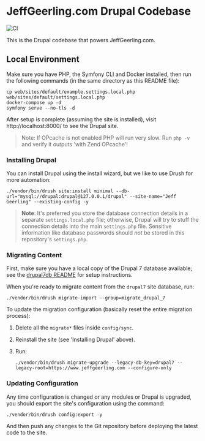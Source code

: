 # JeffGeerling.com Drupal Codebase

![CI](https://github.com/geerlingguy/jeffgeerling-com/workflows/CI/badge.svg?branch=master&event=push)

This is the Drupal codebase that powers JeffGeerling.com.

## Local Environment

Make sure you have PHP, the Symfony CLI and Docker installed, then run the following commands (in the same directory as this README file):

    cp web/sites/default/example.settings.local.php web/sites/default/settings.local.php
    docker-compose up -d
    symfony serve --no-tls -d

After setup is complete (assuming the site is installed), visit http://localhost:8000/ to see the Drupal site.

> Note: If OPcache is not enabled PHP will run very slow. Run `php -v` and verify it outputs 'with Zend OPcache'!

### Installing Drupal

You can install Drupal using the install wizard, but we like to use Drush for more automation:

    ./vendor/bin/drush site:install minimal --db-url="mysql://drupal:drupal@127.0.0.1/drupal" --site-name="Jeff Geerling" --existing-config -y

> **Note**: It's preferred you store the database connection details in a separate `settings.local.php` file; otherwise, Drupal will try to stuff the connection details into the main `settings.php` file. Sensitive information like database passwords should _not_ be stored in this repository's `settings.php`.

### Migrating Content

First, make sure you have a local copy of the Drupal 7 database available; see the [drupal7db README](drupal7db/README.md) for setup instructions.

When you're ready to migrate content from the `drupal7` site database, run:

    ./vendor/bin/drush migrate-import --group=migrate_drupal_7

To update the migration configuration (basically reset the entire migration process):

  1. Delete all the `migrate*` files inside `config/sync`.
  2. Reinstall the site (see 'Installing Drupal' above).
  3. Run:

     ```
     ./vendor/bin/drush migrate-upgrade --legacy-db-key=drupal7 --legacy-root=https://www.jeffgeerling.com --configure-only
     ```

### Updating Configuration

Any time configuration is changed or any modules or Drupal is upgraded, you should export the site's configuration using the command:

    ./vendor/bin/drush config:export -y

And then push any changes to the Git repository before deploying the latest code to the site.
